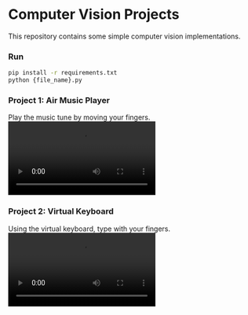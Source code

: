 
# Computer Vision Projects

This repository contains some simple computer vision implementations.

### Run

```bash
pip install -r requirements.txt
python {file_name}.py
```  

### Project 1: Air Music Player 
Play the music tune by moving your fingers.
![Text](Projects_Recording_Videos/Air_Music_Player.mp4)

### Project 2: Virtual Keyboard
Using the virtual keyboard, type with your fingers.
![Text](/Projects_Recording_Videos/Virtual_Keyboard.mp4)
